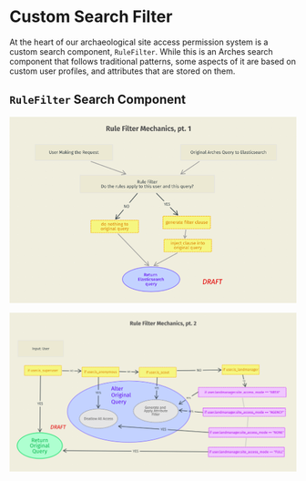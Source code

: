 # Custom Search Filter

At the heart of our archaeological site access permission system is a custom search component, `RuleFilter`. While this is an Arches search component that follows traditional patterns, some aspects of it are based on custom user profiles, and attributes that are stored on them.

## `RuleFilter` Search Component

![rule filter 1](_static/images/rf-1.png)

![rule filter 1](_static/images/rf-2.png)

